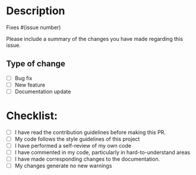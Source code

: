 # Description

Fixes #(issue number)

Please include a summary of the changes you have made regarding this issue. 

## Type of change

-   [ ] Bug fix
-   [ ] New feature 
-   [ ] Documentation update

# Checklist:

-   [ ] I have read the contribution guidelines before making this PR.
-   [ ] My code follows the style guidelines of this project
-   [ ] I have performed a self-review of my own code
-   [ ] I have commented in my code, particularly in hard-to-understand areas
-   [ ] I have made corresponding changes to the documentation.
-   [ ] My changes generate no new warnings